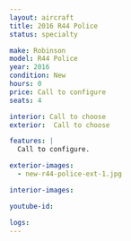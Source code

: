 ```yaml
---
layout: aircraft
title: 2016 R44 Police
status: specialty

make: Robinson
model: R44 Police
year: 2016
condition: New
hours: 0
price: Call to configure
seats: 4

interior: Call to choose
exterior:  Call to choose

features: |
  Call to configure.

exterior-images:
  - new-r44-police-ext-1.jpg

interior-images:

youtube-id:

logs:
---
```

